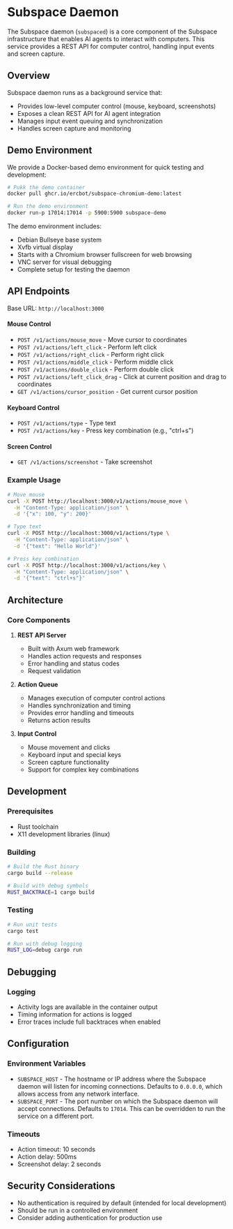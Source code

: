 # Subspace Daemon

The Subspace daemon (`subspaced`) is a core component of the Subspace infrastructure that enables AI agents to interact with computers. This service provides a REST API for computer control, handling input events and screen capture.

## Overview

Subspace daemon runs as a background service that:
- Provides low-level computer control (mouse, keyboard, screenshots)
- Exposes a clean REST API for AI agent integration
- Manages input event queuing and synchronization
- Handles screen capture and monitoring

## Demo Environment

We provide a Docker-based demo environment for quick testing and development:

```bash
# Pukk the demo container
docker pull ghcr.io/ercbot/subspace-chromium-demo:latest

# Run the demo environment
docker run-p 17014:17014 -p 5900:5900 subspace-demo
```

The demo environment includes:
- Debian Bullseye base system
- Xvfb virtual display
- Starts with a Chromium browser fullscreen for web browsing
- VNC server for visual debugging
- Complete setup for testing the daemon

## API Endpoints

Base URL: `http://localhost:3000`

#### Mouse Control
- `POST /v1/actions/mouse_move` - Move cursor to coordinates
- `POST /v1/actions/left_click` - Perform left click
- `POST /v1/actions/right_click` - Perform right click
- `POST /v1/actions/middle_click` - Perform middle click
- `POST /v1/actions/double_click` - Perform double click
- `POST /v1/actions/left_click_drag` - Click at current position and drag to coordinates
- `GET /v1/actions/cursor_position` - Get current cursor position

#### Keyboard Control
- `POST /v1/actions/type` - Type text
- `POST /v1/actions/key` - Press key combination (e.g., "ctrl+s")

#### Screen Control
- `GET /v1/actions/screenshot` - Take screenshot

### Example Usage

```bash
# Move mouse
curl -X POST http://localhost:3000/v1/actions/mouse_move \
  -H "Content-Type: application/json" \
  -d '{"x": 100, "y": 200}'

# Type text
curl -X POST http://localhost:3000/v1/actions/type \
  -H "Content-Type: application/json" \
  -d '{"text": "Hello World"}'

# Press key combination
curl -X POST http://localhost:3000/v1/actions/key \
  -H "Content-Type: application/json" \
  -d '{"text": "ctrl+s"}'
```

## Architecture

### Core Components

1. **REST API Server**
   - Built with Axum web framework
   - Handles action requests and responses
   - Error handling and status codes
   - Request validation

2. **Action Queue**
   - Manages execution of computer control actions
   - Handles synchronization and timing
   - Provides error handling and timeouts
   - Returns action results

3. **Input Control**
   - Mouse movement and clicks
   - Keyboard input and special keys
   - Screen capture functionality
   - Support for complex key combinations

## Development

### Prerequisites

- Rust toolchain
- X11 development libraries (linux)

### Building

```bash
# Build the Rust binary
cargo build --release

# Build with debug symbols
RUST_BACKTRACE=1 cargo build
```

### Testing

```bash
# Run unit tests
cargo test

# Run with debug logging
RUST_LOG=debug cargo run
```

## Debugging

### Logging

- Activity logs are available in the container output
- Timing information for actions is logged
- Error traces include full backtraces when enabled

## Configuration

### Environment Variables

- `SUBSPACE_HOST` - The hostname or IP address where the Subspace daemon will listen for incoming connections. Defaults to `0.0.0.0`, which allows access from any network interface.
- `SUBSPACE_PORT` - The port number on which the Subspace daemon will accept connections. Defaults to `17014`. This can be overridden to run the service on a different port.

### Timeouts

- Action timeout: 10 seconds
- Action delay: 500ms
- Screenshot delay: 2 seconds

## Security Considerations

- No authentication is required by default (intended for local development)
- Should be run in a controlled environment
- Consider adding authentication for production use